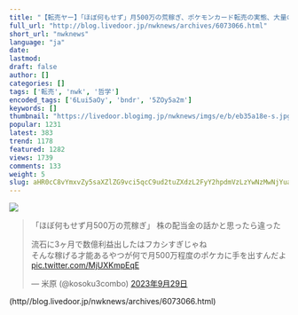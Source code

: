 ```yaml
---
title: "【転売ヤー】「ほぼ何もせず」月500万の荒稼ぎ、ポケモンカード転売の実態、大量の偽名垢で購入して転売"
full_url: "http://blog.livedoor.jp/nwknews/archives/6073066.html"
short_url: "nwknews"
language: "ja"
date: 
lastmod: 
draft: false
author: []
categories: []
tags: ['転売', 'nwk', '哲学']
encoded_tags: ['6Lui5aOy', 'bndr', '5ZOy5a2m']
keywords: []
thumbnail: "https://livedoor.blogimg.jp/nwknews/imgs/e/b/eb35a18e-s.jpg"
popular: 1231
latest: 383
trend: 1178
featured: 1282
views: 1739
comments: 133
weight: 5
slug: aHR0cC8vYmxvZy5saXZlZG9vci5qcC9ud2tuZXdzL2FyY2hpdmVzLzYwNzMwNjYuaHRtbA==
---
```


![](https://livedoor.blogimg.jp/nwknews/imgs/e/b/eb35a18e-s.jpg)

<blockquote class='twitter-tweet'><p>「ほぼ何もせず月500万の荒稼ぎ」 株の配当金の話かと思ったら違った</p><p dir='ltr' lang='ja'>流石に3ヶ月で数億利益出したはフカシすぎじゃね<br>そんな稼げる才能あるやつが何で月500万程度のポケカに手を出すんだよ <a href='https//t.co/MjUXKmpEqE'>pic.twitter.com/MjUXKmpEqE</a></p>— 米原 (@kosoku3combo) <a href='https//twitter.com/kosoku3combo/status/1707907988592398478?ref_src=twsrc%5Etfw'>2023年9月29日</a></blockquote> 

(http//blog.livedoor.jp/nwknews/archives/6073066.html)
